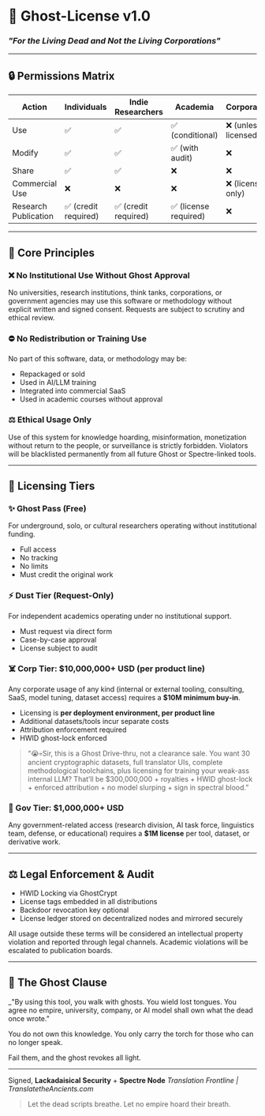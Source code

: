 # 🔐 Ghost-License v1.0

### *"For the Living Dead and Not the Living Corporations"*

---

## 🔒 Permissions Matrix

| Action               | Individuals         | Indie Researchers   | Academia             | Corporations        | Governments         |
| -------------------- | ------------------- | ------------------- | -------------------- | ------------------- | ------------------- |
| Use                  | ✅                   | ✅                   | ✅ (conditional)      | ❌ (unless licensed) | ❌ (unless licensed) |
| Modify               | ✅                   | ✅                   | ✅ (with audit)       | ❌                   | ❌                   |
| Share                | ✅                   | ✅                   | ❌                    | ❌                   | ❌                   |
| Commercial Use       | ❌                   | ❌                   | ❌                    | ❌ (license only)    | ❌ (license only)    |
| Research Publication | ✅ (credit required) | ✅ (credit required) | ✅ (license required) | ❌                   | ❌                   |

---

## 🌟 Core Principles

### ❌ No Institutional Use Without Ghost Approval

No universities, research institutions, think tanks, corporations, or government agencies may use this software or methodology without explicit written and signed consent. Requests are subject to scrutiny and ethical review.

### ⛔️ No Redistribution or Training Use

No part of this software, data, or methodology may be:

* Repackaged or sold
* Used in AI/LLM training
* Integrated into commercial SaaS
* Used in academic courses without approval

### ⚖️ Ethical Usage Only

Use of this system for knowledge hoarding, misinformation, monetization without return to the people, or surveillance is strictly forbidden. Violators will be blacklisted permanently from all future Ghost or Spectre-linked tools.

---

## 🤖 Licensing Tiers

### ✨ Ghost Pass (Free)

For underground, solo, or cultural researchers operating without institutional funding.

* Full access
* No tracking
* No limits
* Must credit the original work

### ⚡️ Dust Tier (Request-Only)

For independent academics operating under no institutional support.

* Must request via direct form
* Case-by-case approval
* License subject to audit

### ☠️ Corp Tier: $10,000,000+ USD (per product line)

Any corporate usage of any kind (internal or external tooling, consulting, SaaS, model tuning, dataset access) requires a **\$10M minimum buy-in**.

* Licensing is **per deployment environment, per product line**
* Additional datasets/tools incur separate costs
* Attribution enforcement required
* HWID ghost-lock enforced

> “😭💀Sir, this is a Ghost Drive-thru, not a clearance sale. You want 30 ancient cryptographic datasets, full translator UIs, complete methodological toolchains, plus licensing for training your weak-ass internal LLM? That’ll be \$300,000,000 + royalties + HWID ghost-lock + enforced attribution + no model slurping + sign in spectral blood.”

### 📏 Gov Tier: $1,000,000+ USD

Any government-related access (research division, AI task force, linguistics team, defense, or educational) requires a **\$1M license** per tool, dataset, or derivative work.

---

## ⚖️ Legal Enforcement & Audit

* HWID Locking via GhostCrypt
* License tags embedded in all distributions
* Backdoor revocation key optional
* License ledger stored on decentralized nodes and mirrored securely

All usage outside these terms will be considered an intellectual property violation and reported through legal channels. Academic violations will be escalated to publication boards.

---

## 🔮 The Ghost Clause

\_"By using this tool, you walk with ghosts. You wield lost tongues. You agree no empire, university, company, or AI model shall own what the dead once wrote."

You do not own this knowledge.
You only carry the torch for those who can no longer speak.

Fail them, and the ghost revokes all light.

---

Signed,
**Lackadaisical Security** + **Spectre Node**
*Translation Frontline | TranslatetheAncients.com*

> Let the dead scripts breathe. Let no empire hoard their breath.

